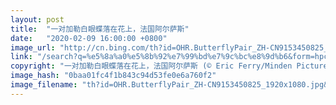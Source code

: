 ```yaml
---
layout: post
title:  "一对加勒白眼蝶落在花上，法国阿尔萨斯"
date:   "2020-02-09 16:00:00 +0800"
image_url: "http://cn.bing.com/th?id=OHR.ButterflyPair_ZH-CN9153450825_1920x1080.jpg&rf=LaDigue_1920x1080.jpg&pid=hp"
link: "/search?q=%e5%8a%a0%e5%8b%92%e7%99%bd%e7%9c%bc%e8%9d%b6&form=hpcapt&mkt=zh-cn"
copyright: "一对加勒白眼蝶落在花上，法国阿尔萨斯 (© Eric Ferry/Minden Pictures)"
image_hash: "0baa01fc4f1b843c94d53fe0e6a760f2"
image_filename: "th?id=OHR.ButterflyPair_ZH-CN9153450825_1920x1080.jpg&rf=LaDigue_1920x1080.jpg&pid=hp"
---
```

